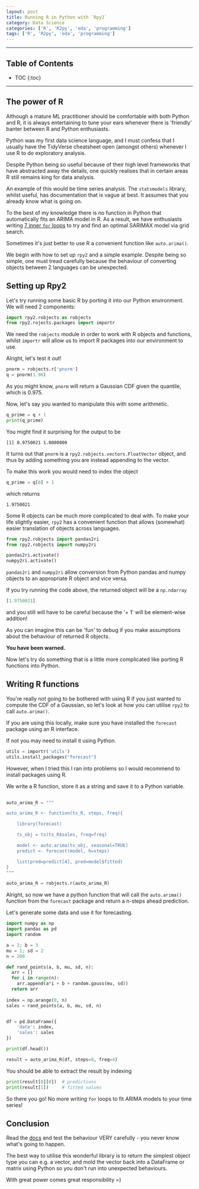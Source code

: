 ```yaml
---
layout: post
title: Running R in Python with `Rpy2`  
category: Data Science
categories: ['R', 'R2py', 'eda', 'programming']
tags: ['R', 'R2py', 'eda', 'programming']
---
```


---
<h2 class="no_toc">Table of Contents</h2>

* TOC
{:toc}

<!-- Need this for table of contents above -->
---

## The power of R

Although a mature ML practitioner should be comfortable with both Python and R, it is always entertaining to tune your ears whenever there is 'friendly' banter between R and Python enthusiasts.

Python was my first data science language, and I must confess that I usually have the TidyVerse cheatsheet open (amongst others) whenever I use R to do exploratory analysis. 

Despite Python being so useful because of their high level frameworks that have abstracted away the details, one quickly realises that in certain areas R still remains king for data analysis.

An example of this would be time series analysis. The `statsmodels` library, whilst useful, has documentation that is vague at best. It assumes that you already know what is going on. 

To the best of my knowledge there is no function in Python that automatically fits an ARIMA model in R. As a result, we have enthusiasts writing [7 inner `for` loops](https://kaggle.com/kruthik93/utilizing-arima-to-forecast-uber-s-market-demand) to try and find an optimal SARIMAX model via grid search. 

Sometimes it's just better to use R a convenient function like `auto.arima()`. 

We begin with how to set up `rpy2` and a simple example. Despite being so simple, one must tread carefully because the behaviour of converting objects between 2 languages can be unexpected. 

## Setting up Rpy2

Let's try running some basic R by porting it into our Python environment. We will need 2 components:

```python
import rpy2.robjects as robjects
from rpy2.rojects.packages import importr
```

We need the `robjects` module in order to work with R objects and functions, whilst `importr` will allow us to import R packages into our environment to use.

Alright, let's test it out!

```python
pnorm = robjects.r['pnorm']
q = pnorm(1.96)
```

As you might know, `pnorm` will return a Gaussian CDF given the quantile, which is 0.975.

Now, let's say you wanted to manipulate this with some arithmetic.

```python
q_prime = q + 1
print(q_prime)
```

You might find it surprising for the output to be 

```
[1] 0.9750021 1.0000000
```

It turns out that `pnorm` is a `rpy2.robjects.vectors.FloatVector` object, and thus by adding something you are instead appending to the vector. 

To make this work you would need to index the object

```python
q_prime = q[0] + 1
```

which returns

```
1.9750021
```

Some R objects can be much more complicated to deal with. To make your life slightly easier, `rpy2` has a convenient function that allows (somewhat) easier translation of objects across languages. 

```python
from rpy2.robjects import pandas2ri
from rpy2.robjects import numpy2ri

pandas2ri.activate()
numpy2ri.activate()
```

`pandas2ri` and `numpy2ri` allow conversion from Python pandas and numpy objects to an appropriate R object and vice versa. 

If you try running the code above, the returned object will be a `np.ndarray`

```python
[1.9750021]
```

and you still will have to be careful because the '+ 1' will be element-wise addition! 

As you can imagine this can be 'fun' to debug if you make assumptions about the behaviour of returned R objects.

__You have been warned.__

Now let's try do something that is a little more complicated like porting R functions into Python. 

## Writing R functions

You're really not going to be bothered with using R if you just wanted to compute the CDF of a Gaussian, so let's look at how you can utilise `rpy2` to call `auto.arima()`.

If you are using this locally, make sure you have installed the `forecast` package using an R interface.

If not you may need to install it using Python. 

```python
utils = importr('utils')
utils.install_packages("forecast")
```

However, when I tried this I ran into problems so I would recommend to install packages using R. 

We write a R function, store it as a string and save it to a Python variable.

```python
 
auto_arima_R = """

auto_arima_R <- function(ts_R, steps, freq){

    library(forecast)

    ts_obj = ts(ts_R$sales, freq=freq)

    model <- auto.arima(ts_obj, seasonal=TRUE)
    predict <- forecast(model, h=steps)

    list(pred=predict[4], pred=model$fitted)
}
"""

auto_arima_R = robjects.r(auto_arima_R)
```

Alright, so now we have a python function that will call the `auto.arima()` function from the `forecast` package and return a n-steps ahead prediction. 

Let's generate some data and use it for forecasting. 

```python
import numpy as np
import pandas as pd
import random 

a = 2; b = 3
mu = 1; sd = 2
n = 200 

def rand_points(a, b, mu, sd, n):
  arr = []
  for i in range(n):
    arr.append(a*i + b + random.gauss(mu, sd))
  return arr
    
index = np.arange(0, n)
sales = rand_points(a, b, mu, sd, n)


df = pd.DataFrame({
    'date': index, 
    'sales': sales
})

print(df.head())

result = auto_arima_R(df, steps=8, freq=4)
```

You should be able to extract the result by indexing

```python
print(result[0][0])  # predictions 
print(result[1])     # fitted values 
```

So there you go! No more writing `for` loops to fit ARIMA models to your time series!

## Conclusion

Read the [docs](https://rpy2.readthedocs.io/en/version_2.8.x/index.html) and test the behaviour VERY carefully - you never know what's going to happen. 

The best way to utilise this wonderful library is to return the simplest object type you can e.g. a vector, and mold the vector back into a DataFrame or matrix using Python so you don't run into unexpected behaviours.

With great power comes great responsibility =)